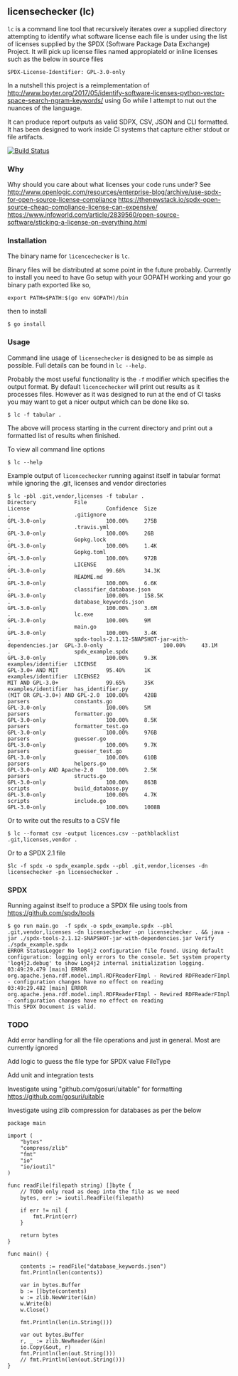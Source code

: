licensechecker (lc)
-------------------
`lc` is a command line tool that recursively iterates over a supplied directory
attempting to identify what software license each file is under using the list
of licenses supplied by the SPDX (Software Package Data Exchange) Project. It will pick up 
license files named appropiateld or inline licenses such as the below in source files

`SPDX-License-Identifier: GPL-3.0-only`

In a nutshell this project is a reimplementation of http://www.boyter.org/2017/05/identify-software-licenses-python-vector-space-search-ngram-keywords/ using Go while I attempt to nut out the nuances of the language. 

It can produce report outputs as valid SDPX, CSV, JSON and CLI formatted. It has been designed to work inside CI systems that capture either stdout or file artifacts.

[![Build Status](https://travis-ci.org/boyter/lc.svg?branch=master)](https://travis-ci.org/boyter/lc)

### Why

Why should you care about what licenses your code runs under? See http://www.openlogic.com/resources/enterprise-blog/archive/use-spdx-for-open-source-license-compliance https://thenewstack.io/spdx-open-source-cheap-compliance-license-can-expensive/ https://www.infoworld.com/article/2839560/open-source-software/sticking-a-license-on-everything.html

### Installation

The binary name for `licencechecker` is `lc`.

Binary files will be distributed at some point in the future probably. Currently to install you need to have Go setup with your GOPATH working and your go binary path exported like so,

```
export PATH=$PATH:$(go env GOPATH)/bin
```

then to install

```
$ go install
```


### Usage

Command line usage of `licensechecker` is designed to be as simple as possible.
Full details can be found in `lc --help`.

Probably the most useful functionality is the `-f` modifier which specifies the output format.
By default `licencechecker` will print out results as it processes files. However as it was designed
to run at the end of CI tasks you may want to get a nicer output which can be done like so.

```
$ lc -f tabular .
```

The above will process starting in the current directory and print out a formatted list of results when finished.

To view all command line options

```
$ lc --help
```

Example output of `licencechecker` running against itself in tabular format while ignoring the .git, licenses and vendor directories

```
$ lc -pbl .git,vendor,licenses -f tabular .
Directory            File                                                  License                        Confidence  Size
.                    .gitignore                                            GPL-3.0-only                   100.00%     275B
.                    .travis.yml                                           GPL-3.0-only                   100.00%     26B
.                    Gopkg.lock                                            GPL-3.0-only                   100.00%     1.4K
.                    Gopkg.toml                                            GPL-3.0-only                   100.00%     972B
.                    LICENSE                                               GPL-3.0-only                   99.68%      34.3K
.                    README.md                                             GPL-3.0-only                   100.00%     6.6K
.                    classifier_database.json                              GPL-3.0-only                   100.00%     158.5K
.                    database_keywords.json                                GPL-3.0-only                   100.00%     3.6M
.                    lc.exe                                                GPL-3.0-only                   100.00%     9M
.                    main.go                                               GPL-3.0-only                   100.00%     3.4K
.                    spdx-tools-2.1.12-SNAPSHOT-jar-with-dependencies.jar  GPL-3.0-only                   100.00%     43.1M
.                    spdx_example.spdx                                     GPL-3.0-only                   100.00%     9.3K
examples/identifier  LICENSE                                               GPL-3.0+ AND MIT               95.40%      1K
examples/identifier  LICENSE2                                              MIT AND GPL-3.0+               99.65%      35K
examples/identifier  has_identifier.py                                     (MIT OR GPL-3.0+) AND GPL-2.0  100.00%     428B
parsers              constants.go                                          GPL-3.0-only                   100.00%     5M
parsers              formatter.go                                          GPL-3.0-only                   100.00%     8.5K
parsers              formatter_test.go                                     GPL-3.0-only                   100.00%     976B
parsers              guesser.go                                            GPL-3.0-only                   100.00%     9.7K
parsers              guesser_test.go                                       GPL-3.0-only                   100.00%     610B
parsers              helpers.go                                            GPL-3.0-only AND Apache-2.0    100.00%     2.5K
parsers              structs.go                                            GPL-3.0-only                   100.00%     863B
scripts              build_database.py                                     GPL-3.0-only                   100.00%     4.7K
scripts              include.go                                            GPL-3.0-only                   100.00%     1008B
```

Or to write out the results to a CSV file

```
$ lc --format csv -output licences.csv --pathblacklist .git,licenses,vendor .
```

Or to a SPDX 2.1 file

```
$lc -f spdx -o spdx_example.spdx --pbl .git,vendor,licenses -dn licensechecker -pn licensechecker .
```


### SPDX

Running against itself to produce a SPDX file using tools from https://github.com/spdx/tools

```
$ go run main.go  -f spdx -o spdx_example.spdx --pbl .git,vendor,licenses -dn licensechecker -pn licensechecker . && java -jar ./spdx-tools-2.1.12-SNAPSHOT-jar-with-dependencies.jar Verify ./spdx_example.spdx
ERROR StatusLogger No log4j2 configuration file found. Using default configuration: logging only errors to the console. Set system property 'log4j2.debug' to show Log4j2 internal initialization logging.
03:49:29.479 [main] ERROR org.apache.jena.rdf.model.impl.RDFReaderFImpl - Rewired RDFReaderFImpl - configuration changes have no effect on reading
03:49:29.482 [main] ERROR org.apache.jena.rdf.model.impl.RDFReaderFImpl - Rewired RDFReaderFImpl - configuration changes have no effect on reading
This SPDX Document is valid.
```

### TODO

Add error handling for all the file operations and just in general. Most are currently ignored

Add logic to guess the file type for SPDX value FileType

Add unit and integration tests

Investigate using "github.com/gosuri/uitable" for formatting https://github.com/gosuri/uitable

Investigate using zlib compression for databases as per the below

```
package main

import (
	"bytes"
	"compress/zlib"
	"fmt"
	"io"
	"io/ioutil"
)

func readFile(filepath string) []byte {
	// TODO only read as deep into the file as we need
	bytes, err := ioutil.ReadFile(filepath)

	if err != nil {
		fmt.Print(err)
	}

	return bytes
}

func main() {

	contents := readFile("database_keywords.json")
	fmt.Println(len(contents))

	var in bytes.Buffer
	b := []byte(contents)
	w := zlib.NewWriter(&in)
	w.Write(b)
	w.Close()

	fmt.Println(len(in.String()))

	var out bytes.Buffer
	r, _ := zlib.NewReader(&in)
	io.Copy(&out, r)
	fmt.Println(len(out.String()))
	// fmt.Println(len(out.String()))
}
```
